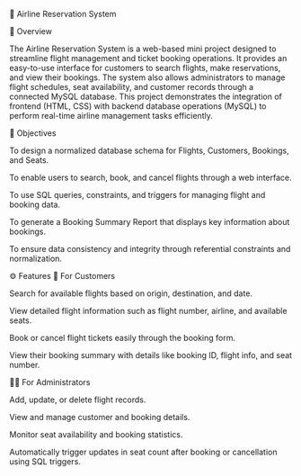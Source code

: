 🛫 Airline Reservation System

📘 Overview

The Airline Reservation System is a web-based mini project designed to streamline flight management and ticket booking operations. It provides an easy-to-use interface for customers to search flights, make reservations, and view their bookings. The system also allows administrators to manage flight schedules, seat availability, and customer records through a connected MySQL database.
This project demonstrates the integration of frontend (HTML, CSS) with backend database operations (MySQL) to perform real-time airline management tasks efficiently.


🎯 Objectives

To design a normalized database schema for Flights, Customers, Bookings, and Seats.

To enable users to search, book, and cancel flights through a web interface.

To use SQL queries, constraints, and triggers for managing flight and booking data.

To generate a Booking Summary Report that displays key information about bookings.

To ensure data consistency and integrity through referential constraints and normalization.


⚙️ Features
👤 For Customers

Search for available flights based on origin, destination, and date.

View detailed flight information such as flight number, airline, and available seats.

Book or cancel flight tickets easily through the booking form.

View their booking summary with details like booking ID, flight info, and seat number.


🧑‍💼 For Administrators

Add, update, or delete flight records.

View and manage customer and booking details.

Monitor seat availability and booking statistics.

Automatically trigger updates in seat count after booking or cancellation using SQL triggers.
